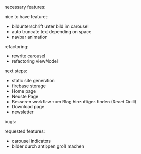 necessary features:

nice to have features:
- bildunterschrift unter bild im carousel
- auto truncate text depending on space
- navbar animation

refactoring:
- rewrite carousel
- refactoring viewModel

next steps:
- static site generation
- firebase storage
- Home page
- Neuste Page
- Besseren workflow zum Blog hinzufügen finden (React Quill)
- Download page
- newsletter
  

bugs:


requested features:
- carousel indicators
- bilder durch antippen groß machen
  



  


  



